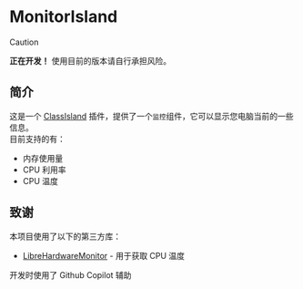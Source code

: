 # MonitorIsland

> [!CAUTION]
>  **正在开发！** 使用目前的版本请自行承担风险。

## 简介
这是一个 [ClassIsland](https://github.com/ClassIsland/ClassIsland) 插件，提供了一个`监控`组件，它可以显示您电脑当前的一些信息。  
目前支持的有：  
- 内存使用量
- CPU 利用率
- CPU 温度

## 致谢

本项目使用了以下的第三方库：
- [LibreHardwareMonitor](https://github.com/LibreHardwareMonitor/LibreHardwareMonitor) - 用于获取 CPU 温度

开发时使用了 Github Copilot 辅助
